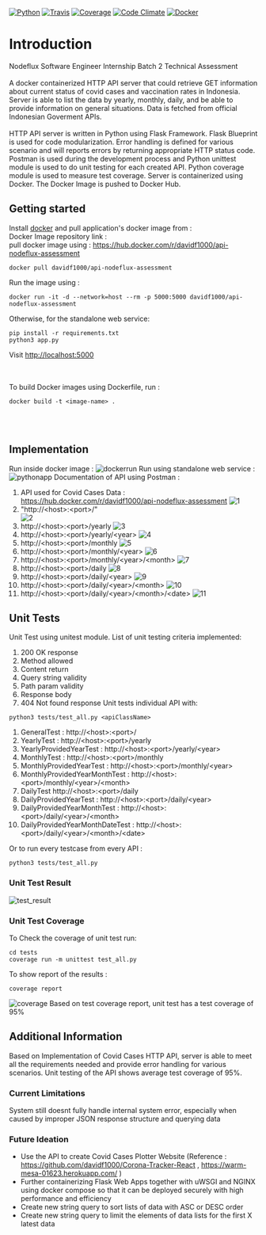 [![Python](https://img.shields.io/badge/python-2.7%2C%203.5%2C%203.6--dev-blue.svg)]()
[![Travis](https://travis-ci.org/brennv/flask-app.svg?branch=master)](https://travis-ci.org/brennv/flask-app)
[![Coverage](https://codecov.io/gh/brennv/flask-app/branch/master/graph/badge.svg)](https://codecov.io/gh/brennv/flask-app)
[![Code Climate](https://codeclimate.com/github/brennv/flask-app/badges/gpa.svg)](https://codeclimate.com/github/brennv/flask-app)
[![Docker](https://img.shields.io/docker/automated/jrottenberg/ffmpeg.svg?maxAge=2592000)]()

# Introduction
Nodeflux Software Engineer Internship Batch 2 Technical Assessment 
<br />
<br />
A docker containerized HTTP API server that could retrieve GET information about current status of covid cases and vaccination rates in Indonesia. Server is able to list the data by yearly, monthly, daily, and be able to provide information on general situations. Data is fetched from official Indonesian Goverment APIs. 
<br />
<br />
HTTP API server is written in Python using Flask Framework. Flask Blueprint is used for code modularization. Error handling is defined for various scenario and will reports errors by returning appropriate HTTP status code. Postman is used during the development process and Python unittest module is used to do unit testing for each created API. Python coverage module is used to measure test coverage. Server is containerized using Docker. The Docker Image is pushed to Docker Hub.

## Getting started

Install [docker](https://docs.docker.com/engine/installation/) and pull application's docker image from :
<br/>
Docker Image repository link : 
<br/> 
pull docker image using : https://hub.docker.com/r/davidf1000/api-nodeflux-assessment
```shell
docker pull davidf1000/api-nodeflux-assessment
```

Run the image using : 
```shell
docker run -it -d --network=host --rm -p 5000:5000 davidf1000/api-nodeflux-assessment
```

Otherwise, for the standalone web service:
```shell
pip install -r requirements.txt
python3 app.py
```


Visit [http://localhost:5000](http://localhost:5000)

<br/> <br/>
To build Docker images using Dockerfile, run :
```shell
docker build -t <image-name> . 
```
<br/> <br/>

## Implementation
Run inside docker image : 
![dockerrun](https://user-images.githubusercontent.com/47879766/147946745-672f0062-04d5-4ad0-8591-aa87ab783b89.png)
Run using standalone web service : 
![pythonapp](https://user-images.githubusercontent.com/47879766/147946749-2c42667c-4736-4bb5-a116-578fba987e60.png)
Documentation of API using Postman : 

1.  API used for Covid Cases Data : https://hub.docker.com/r/davidf1000/api-nodeflux-assessment
![1](https://user-images.githubusercontent.com/47879766/147946715-f8430315-53eb-42a3-94a1-487afd811ea6.png)
2. "http://\<host\>:\<port\>/"  
![2](https://user-images.githubusercontent.com/47879766/147946723-e6319177-75a4-4b39-b30f-8b862d8914db.png)
3. http://\<host\>:\<port\>/yearly
![3](https://user-images.githubusercontent.com/47879766/147946724-14bf78b9-97b0-4d61-b6b2-bd575aea6b48.png)
4. http://\<host\>:\<port\>/yearly/\<year\>
![4](https://user-images.githubusercontent.com/47879766/147946726-5d0fad28-60af-4ca5-a1de-05505c2c2e46.png)
5. http://\<host\>:\<port\>/monthly
![5](https://user-images.githubusercontent.com/47879766/147946729-2ed9de3f-5758-44bc-a3a6-9b783effb4a2.png)
6. http://\<host\>:\<port\>/monthly/\<year\>
![6](https://user-images.githubusercontent.com/47879766/147946731-21255bd9-2123-43b3-a79d-758b74dcd5a7.png)
7. http://\<host\>:\<port\>/monthly/\<year\>/\<month\>
![7](https://user-images.githubusercontent.com/47879766/147946735-f31add29-a24c-472b-a0e9-84eca79ce55f.png)
8. http://\<host\>:\<port\>/daily
![8](https://user-images.githubusercontent.com/47879766/147946737-12e35e71-14dc-4419-b53f-5e3677c63c82.png)
9. http://\<host\>:\<port\>/daily/\<year\>
![9](https://user-images.githubusercontent.com/47879766/147946739-090e2886-2915-47e9-8df4-9deb0c528cca.png)
10. http://\<host\>:\<port\>/daily/\<year\>/\<month\>
![10](https://user-images.githubusercontent.com/47879766/147946741-7b0e0ffa-ea46-4dc5-959f-7e70143eff0c.png)
11. http://\<host\>:\<port\>/daily/\<year\>/\<month\>/\<date\>
![11](https://user-images.githubusercontent.com/47879766/147946742-8498c6ac-c39b-49d7-9197-253a63a9ad6b.png)
## Unit Tests
Unit Test using unitest module. List of unit testing criteria implemented: 
1. 200 OK response
2. Method allowed
3. Content return
4. Query string validity
5. Path param validity
6. Response body  
7. 404 Not found response
Unit tests individual API with:

```shell
python3 tests/test_all.py <apiClassName> 
```
1. GeneralTest : http://\<host\>:\<port\>/
2. YearlyTest : http://\<host\>:\<port\>/yearly
3. YearlyProvidedYearTest : http://\<host\>:\<port\>/yearly/\<year\>
4. MonthlyTest : http://\<host\>:\<port\>/monthly
5. MonthlyProvidedYearTest : http://\<host\>:\<port\>/monthly/\<year\>
6. MonthlyProvidedYearMonthTest : http://\<host\>:\<port\>/monthly/\<year\>/\<month\>
7. DailyTest http://\<host\>:\<port\>/daily
8. DailyProvidedYearTest : http://\<host\>:\<port\>/daily/\<year\>
9. DailyProvidedYearMonthTest : http://\<host\>:\<port\>/daily/\<year\>/\<month\>
10. DailyProvidedYearMonthDateTest : http://\<host\>:\<port\>/daily/\<year\>/\<month\>/\<date\>

Or to run every testcase from every API : 
```shell
python3 tests/test_all.py
```

### Unit Test Result 
![test_result](https://user-images.githubusercontent.com/47879766/147946754-04927e16-e575-4d6a-987e-3dcfe1b5b4e1.png)
### Unit Test Coverage
To Check the coverage of unit test run: 
```shell
cd tests
coverage run -m unittest test_all.py
```
To show report of the results : 
```shell
coverage report
```
![coverage](https://user-images.githubusercontent.com/47879766/147946744-cc18c41c-4619-4937-9a5a-596f8595a51f.png)
Based on test coverage report, unit test has a test coverage of 95% 
## Additional Information
Based on Implementation of Covid Cases HTTP API, server is able to meet all the requirements needed and provide error handling for various scenarios. Unit testing of the API shows average test coverage of 95%. 
### Current Limitations
System still doesnt fully handle internal system error, especially when caused by improper JSON response structure and querying data  
### Future Ideation
- Use the API to create Covid Cases Plotter Website (Reference : https://github.com/davidf1000/Corona-Tracker-React , https://warm-mesa-01623.herokuapp.com/ ) 
- Further containerizing Flask Web Apps together with uWSGI and NGINX using docker compose so that it can be deployed securely with high performance and efficiency 
- Create new string query to sort lists of data with ASC or DESC order
- Create new string query to limit the elements of data lists for the first X latest data
